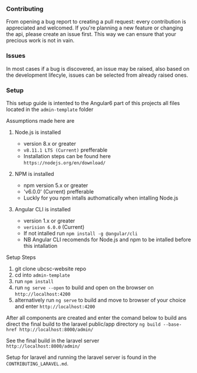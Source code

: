 ### Contributing

From opening a bug report to creating a pull request: every contribution is appreciated and welcomed.
If you're planning a new feature or changing the api, please create an issue first.
This way we can ensure that your precious work is not in vain.

### Issues

In most cases if a bug is discovered, an issue may be raised, also based on the development lifecyle, issues can be selected from already raised ones.

### Setup

This setup guide is intented to the Angular6 part of this projects all files located in the `admin-template` folder

Assumptions made here are 
1. Node.js is installed   
   - version 8.x or greater 
   - `v8.11.1 LTS (Current)` prefferable 
   - Installation steps can be found here `https://nodejs.org/en/download/`

2. NPM is  installed 
   - npm version 5.x or greater
   - 'v6.0.0' (Current) prefferable 
   - Luckly for you npm intalls authomatically when intalling Node.js

3. Angular CLI is installed 
   - version 1.x or greater
   - `verision 6.0.0` (Current)
   - If not intalled run `npm install -g @angular/cli`
   - NB Angular CLI recomends for Node.js and npm to be intalled before this intallation


Setup Steps
1. git clone ubcsc-website repo
2. cd into `admin-template`
3. run `npm install` 
4. run `ng serve --open` to build and open on the browser on `http://localhost:4200`
5. alternatively run `ng serve` to build and move to browser of your choice and enter `http://localhost:4200`

After all components are created and  enter the comand below to build ans direct the final build to the laravel public/app directory 
`ng build --base-href http://localhost:8000/admin/`

See the final build in the laravel server  
`http://localhost:8000/admin/`

Setup for laravel and running the laravel server is found in the `CONTRIBUTING_LARAVEL.md`.
